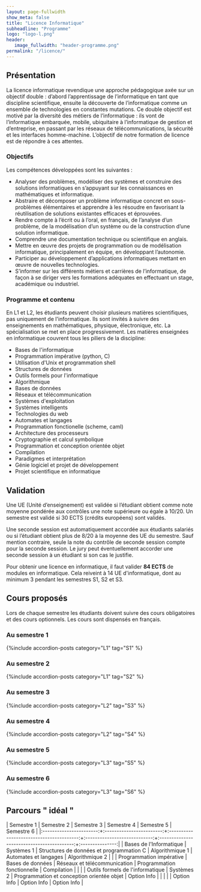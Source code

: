 ```yaml
---
layout: page-fullwidth
show_meta: false
title: "Licence Informatique"
subheadline: "Programme"
logo: "logo-l.png"
header:
   image_fullwidth: "header-programme.png"
permalink: "/licence/"
---
```


## Présentation
La licence informatique revendique une approche pédagogique axée sur un objectif double : d’abord l’apprentissage de l’informatique en tant que discipline scientifique, ensuite la découverte de l’informatique comme un ensemble de technologies en constantes mutations. Ce double objectif est motivé par la diversité des métiers de l’informatique : ils vont de l’informatique embarquée, mobile, ubiquitaire à l’informatique de gestion et d’entreprise, en passant par les réseaux de télécommunications, la sécurité et les interfaces homme-machine. L’objectif de notre formation de licence est de répondre à ces attentes.

### Objectifs ###

Les compétences développées sont les suivantes :
- Analyser des problèmes, modéliser des systèmes et construire des solutions informatiques en s’appuyant sur les connaissances en mathématiques et informatique.
- Abstraire et décomposer un problème informatique concret en sous-problèmes élémentaires et apprendre à les résoudre en favorisant la réutilisation de solutions existantes efficaces et éprouvées.
- Rendre compte à l’écrit ou à l’oral, en français, de l’analyse d’un problème, de la modélisation d’un système ou de la construction d’une solution informatique.
- Comprendre une documentation technique ou scientifique en anglais.
- Mettre en œuvre des projets de programmation ou de modélisation informatique, principalement en équipe, en développant l’autonomie.
- Participer au développement d’applications informatiques mettant en œuvre de nouvelles technologies.
- S’informer sur les différents métiers et carrières de l’informatique, de façon à se diriger vers les formations adéquates en effectuant un stage, académique ou industriel.

### Programme et contenu ###

En L1 et L2, les étudiants peuvent choisir plusieurs matières scientifiques, pas uniquement de l'informatique. Ils sont invités à suivre des enseignements en mathématiques, physique, électronique, etc. La spécialisation se met en place progressivement. Les matières enseignées en informatique couvrent tous les piliers de la discipline:
- Bases de l'informatique
- Programmation impérative (python, C)
- Utilisation d'Unix et programmation shell
- Structures de données
- Outils formels pour l'informatique
- Algorithmique
- Bases de données
- Réseaux et télécommunication
- Systèmes d'exploitation
- Systèmes intelligents
- Technologies du web
- Automates  et langages
- Programmation fonctionelle (scheme, caml)
- Architecture des processeurs
- Cryptographie et calcul symbolique
- Programmation et conception orientée objet
- Compilation
- Paradigmes et interprétation
- Génie logiciel et projet de développement
- Projet scientifique en informatique

## Validation

Une UE (Unité d’enseignement) est validée si l’étudiant obtient comme note moyenne pondérée aux contrôles une note supérieure ou égale à 10/20.
Un semestre est validé si 30 ECTS (crédits européens) sont validés.

Une seconde session est automatiquement accordée aux étudiants salariés ou si l’étudiant obtient plus de 8/20 à la moyenne des UE du semestre. Sauf mention contraire, seule la note du contrôle de seconde session compte pour la seconde session.
Le jury peut éventuellement accorder une seconde session à un étudiant si son cas le justifie.

Pour obtenir une licence en informatique, il faut valider **84 ECTS** de modules en informatique. Cela reiveint à 14 UE d'informatique, dont au minimum 3 pendant les semestres S1, S2 et S3.

## Cours proposés ##

Lors de chaque semestre les étudiants doivent suivre des cours obligatoires et des cours optionnels.
Les cours sont dispensés en français.

### Au semestre 1 ###
{%include accordion-posts category="L1" tag="S1" %}

### Au semestre 2 ###
{%include accordion-posts category="L1" tag="S2" %}

### Au semestre 3 ###
{%include accordion-posts category="L2" tag="S3" %}

### Au semestre 4 ###
{%include accordion-posts category="L2" tag="S4" %}

### Au semestre 5 ###
{%include accordion-posts category="L3" tag="S5" %}

### Au semestre 6 ###
{%include accordion-posts category="L3" tag="S6" %}

## Parcours " idéal " ##
 
|        Semestre 1       |        Semestre 2        |                Semestre 3                |          Semestre 4          |                 Semestre 5                 |    Semestre 6   |
|:-----------------------:+:------------------------:+:----------------------------------------:+:----------------------------:+:------------------------------------------:+:---------------:|
| Bases de l'Informatique |        Systèmes 1        | Structures de données et programmation C |        Algorithmique 1       |           Automates et langages            | Algorithmique 2 |
|                         | Programmation impérative |             Bases de données             | Réseaux et télécommunication |        Programmation fonctionnelle         |   Compilation   |
|                         |                          |     Outils formels de l'informatique     |          Systèmes 2          | Programmation et conception orientée objet |   Option Info   |
|                         |                          |                                          |          Option Info         |                Option Info                 |   Option Info   |

